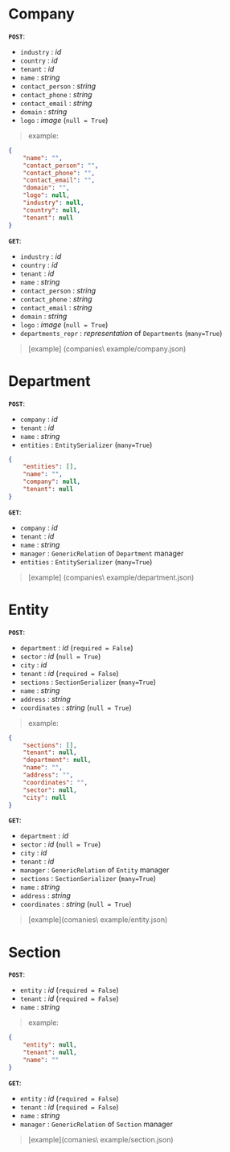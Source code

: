 # Company

**`POST`**:

- `industry` : *id* 
- `country` : *id* 
- `tenant` : *id*
- `name` : *string*
- `contact_person` : *string*
- `contact_phone` : *string*
- `contact_email` : *string*
- `domain` : *string*
- `logo` : *image* (`null = True`)

> example:
```json
{
    "name": "",
    "contact_person": "",
    "contact_phone": "",
    "contact_email": "",
    "domain": "",
    "logo": null,
    "industry": null,
    "country": null,
    "tenant": null
}
```

**`GET`**:

- `industry` : *id* 
- `country` : *id* 
- `tenant` : *id*
- `name` : *string*
- `contact_person` : *string*
- `contact_phone` : *string*
- `contact_email` : *string*
- `domain` : *string*
- `logo` : *image* (`null = True`)
- `departments_repr` : *representation* of `Departments` (`many=True`)

> [example] (companies\ example/company.json)

# Department

**`POST`**:

- `company` : *id* 
- `tenant` : *id* 
- `name` : *string*
- `entities` : `EntitySerializer` (`many=True`)

```json
{
    "entities": [],
    "name": "",
    "company": null,
    "tenant": null
}
```

**`GET`**:

- `company` : *id* 
- `tenant` : *id* 
- `name` : *string*
- `manager` : `GenericRelation` of `Department` manager
- `entities` : `EntitySerializer` (`many=True`)

> [example] (companies\ example/department.json)


# Entity

**`POST`**:

- `department` : *id* (`required = False`)
- `sector` : *id* (`null = True`)
- `city` : *id* 
- `tenant` : *id* (`required = False`)
- `sections` : `SectionSerializer` (`many=True`)
- `name` : *string*
- `address` : *string*
- `coordinates` : *string* (`null = True`)

> example:
```json
{
    "sections": [],
    "tenant": null,
    "department": null,
    "name": "",
    "address": "",
    "coordinates": "",
    "sector": null,
    "city": null
}
```

**`GET`**:
- `department` : *id* 
- `sector` : *id* (`null = True`)
- `city` : *id*
- `tenant` : *id*
- `manager` : `GenericRelation` of `Entity` manager
- `sections` : `SectionSerializer` (`many=True`)
- `name` : *string*
- `address` : *string*
- `coordinates` : *string* (`null = True`)

> [example](comanies\ example/entity.json)

# Section

**`POST`**:

- `entity` : *id* (`required = False`)
- `tenant` : *id* (`required = False`)
- `name` : *string*

> example:
```json
{
    "entity": null,
    "tenant": null,
    "name": ""
}
```

**`GET`**:

- `entity` : *id* (`required = False`)
- `tenant` : *id* (`required = False`)
- `name` : *string*
- `manager` : `GenericRelation` of `Section` manager

> [example](comanies\ example/section.json)